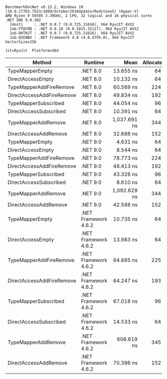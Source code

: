 ```

BenchmarkDotNet v0.15.2, Windows 10 (10.0.17763.7553/1809/October2018Update/Redstone5) (Hyper-V)
AMD Ryzen 9 5950X 3.39GHz, 2 CPU, 32 logical and 16 physical cores
.NET SDK 9.0.302
  [Host]     : .NET 9.0.7 (9.0.725.31616), X64 RyuJIT AVX2
  Job-FTOCRB : .NET 8.0.18 (8.0.1825.31117), X64 RyuJIT AVX2
  Job-DHTNJT : .NET 9.0.7 (9.0.725.31616), X64 RyuJIT AVX2
  Job-QIENBV : .NET Framework 4.8 (4.8.4795.0), X64 RyuJIT VectorSize=256

Jit=RyuJit  Platform=X64  

```
| Method                    | Runtime              | Mean         | Allocated |
|-------------------------- |--------------------- |-------------:|----------:|
| TypeMapperEmpty           | .NET 8.0             |    13.655 ns |      64 B |
| DirectAccessEmpty         | .NET 8.0             |    10.132 ns |      64 B |
| TypeMapperAddFireRemove   | .NET 8.0             |    60.569 ns |     224 B |
| DirectAccessAddFireRemove | .NET 8.0             |    49.834 ns |     192 B |
| TypeMapperSubscribed      | .NET 8.0             |    44.054 ns |      96 B |
| DirectAccessSubscribed    | .NET 8.0             |    10.391 ns |      64 B |
| TypeMapperAddRemove       | .NET 8.0             | 1,037.691 ns |     344 B |
| DirectAccessAddRemove     | .NET 8.0             |    32.688 ns |     152 B |
| TypeMapperEmpty           | .NET 9.0             |     4.631 ns |      64 B |
| DirectAccessEmpty         | .NET 9.0             |     8.544 ns |      64 B |
| TypeMapperAddFireRemove   | .NET 9.0             |    78.773 ns |     224 B |
| DirectAccessAddFireRemove | .NET 9.0             |    48.413 ns |     192 B |
| TypeMapperSubscribed      | .NET 9.0             |    43.328 ns |      96 B |
| DirectAccessSubscribed    | .NET 9.0             |     8.610 ns |      64 B |
| TypeMapperAddRemove       | .NET 9.0             | 1,092.629 ns |     344 B |
| DirectAccessAddRemove     | .NET 9.0             |    42.588 ns |     152 B |
| TypeMapperEmpty           | .NET Framework 4.6.2 |    10.735 ns |      64 B |
| DirectAccessEmpty         | .NET Framework 4.6.2 |    13.983 ns |      64 B |
| TypeMapperAddFireRemove   | .NET Framework 4.6.2 |    64.685 ns |     225 B |
| DirectAccessAddFireRemove | .NET Framework 4.6.2 |    64.247 ns |     193 B |
| TypeMapperSubscribed      | .NET Framework 4.6.2 |    67.018 ns |      96 B |
| DirectAccessSubscribed    | .NET Framework 4.6.2 |    14.533 ns |      64 B |
| TypeMapperAddRemove       | .NET Framework 4.6.2 |   608.619 ns |     345 B |
| DirectAccessAddRemove     | .NET Framework 4.6.2 |    70.396 ns |     152 B |
